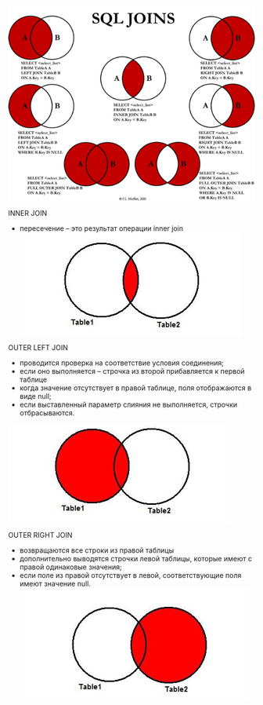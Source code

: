 
![SQL Join operations](SQLjoins.png)

INNER JOIN
* пересечение – это результат операции inner join
![](innerJoin.jpg)

OUTER LEFT JOIN
* проводится проверка на соответствие условия соединения;
* если оно выполняется – строчка из второй прибавляется к первой таблице
* когда значение отсутствует в правой таблице, поля отображаются в виде null;
* если выставленный параметр слияния не выполняется, строчки отбрасываются.

![](outerLeftJoin.jpg)


OUTER RIGHT JOIN
* возвращаются все строки из правой таблицы
* дополнительно выводятся строчки левой таблицы, которые имеют с правой одинаковые значения;
* если поле из правой отсутствует в левой, соответствующие поля имеют значение null.
![](outerRightJoin.jpg)
